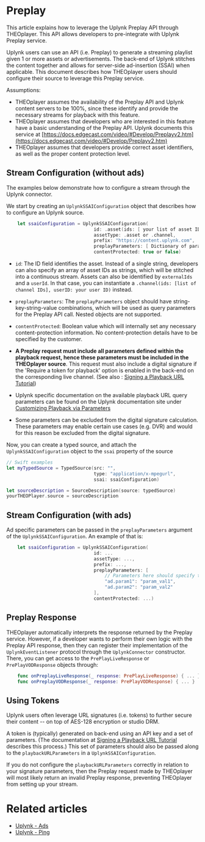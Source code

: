 # Preplay

This article explains how to leverage the Uplynk Preplay API through THEOplayer. This API allows developers to pre-integrate with Uplynk Preplay service.

Uplynk users can use an API (i.e. Preplay) to generate a streaming playlist given 1 or more assets or advertisements. The back-end of Uplynk stitches the content together and allows for server-side ad-insertion (SSAI) when applicable. This document describes how THEOplayer users should configure their source to leverage this Preplay service.

Assumptions:

- THEOplayer assumes the availability of the Preplay API and Uplynk content servers to be 100%, since these identify and provide the necessary streams for playback with this feature.
- THEOplayer assumes that developers who are interested in this feature have a basic understanding of the Preplay API. Uplynk documents this service at [https://docs.edgecast.com/video/#Develop/Preplayv2.htm](https://docs.edgecast.com/video/#Develop/Preplayv2.htm)
- THEOplayer assumes that developers provide correct asset identifiers, as well as the proper content protection level.

## Stream Configuration (without ads)

The examples below demonstrate how to configure a stream through the Uplynk connector.

We start by creating an `UplynkSSAIConfiguration` object that describes how to configure an Uplynk source. 

```swift
    let ssaiConfiguration = UplynkSSAIConfiguration(
                                id: .asset(ids: [ your list of asset IDs]),
                                assetType: .asset or .channel,
                                prefix: "https://content.uplynk.com", 
                                preplayParameters: [ Dictionary of parameters ]
                                contentProtected: true or false)
```

- `id`: The ID field identifies the asset. Instead of a single string, developers can also specify an array of asset IDs as strings, which will be stitched into a continuous stream. Assets can also be identified by `externalIds` and a `userId`. In that case, you can instantiate a `.channel(ids: [list of channel IDs], userID: your user ID)` instead.
 
- `preplayParameters`: The `preplayParameters` object should have string-key-string-value combinations, which will be used as query parameters for the Preplay API call. Nested objects are not supported.

- `contentProtected`: Boolean value which will internally set any necessary content-protection information. No content-protection details have to be specified by the customer.

- **A Preplay request must include all parameters defined within the playback request, hence these parameters must be included in the THEOplayer source**. This request must also include a digital signature if the 'Require a token for playback' option is enabled in the back-end on the corresponding live channel. (See also : [Signing a Playback URL Tutorial](https://docs.uplynk.com/docs/sign-playback-url))
  
- Uplynk specific documentation on the available playback URL query parameters can be found on the Uplynk documentation site under [Customizing Playback via Parameters](https://docs.uplynk.com/docs/customize-playback-via-parameters)
  
- Some parameters can be excluded from the digital signature calculation. These parameters may enable certain use cases (e.g. DVR) and would for this reason be excluded from the digital signature.


Now, you can create a typed source, and attach the `UplynkSSAIConfiguration` object to the `ssai` property of the source
```swift
// Swift examples
let myTypedSource = TypedSource(src: "",
                                type: "application/x-mpegurl",
                                ssai: ssaiConfiguration)

let sourceDescription = SourceDescription(source: typedSource)
yourTHEOPlayer.source = sourceDescription
```

## Stream Configuration (with ads)

Ad specific parameters can be passed in the `preplayParameters` argument of the `UplynkSSAIConfiguration`. An example of that is: 
```swift
    let ssaiConfiguration = UplynkSSAIConfiguration(
                                id: ...
                                assetType: ...,
                                prefix: ..., 
                                preplayParameters: [
                                    // Parameters here should specify the necessary ad parameters for the Preplay API
                                    "ad.param1": "param_val1",
                                    "ad.param2": "param_val2" 
                                ],
                                contentProtected: ...)
```

## Preplay Response

THEOplayer automatically interprets the response returned by the Preplay service. However, if a developer wants to perform their own logic with the Preplay API response, then they can register their implementation of the `UplynkEventListener` protocol through the `UplynkConnector` constructor. There, you can get access to the `PrePlayLiveResponse` or `PrePlayVODResponse` objects through:

```swift
    func onPreplayLiveResponse(_ response: PrePlayLiveResponse) { ... }
    func onPreplayVODResponse(_ response: PrePlayVODResponse) { ... }
```

## Using Tokens

Uplynk users often leverage URL signatures (i.e. tokens) to further secure their content -- on top of AES-128 encryption or studio DRM.

A token is (typically) generated on back-end using an API key and a set of parameters.
(The documentation at [Signing a Playback URL Tutorial](https://docs.uplynk.com/docs/sign-playback-url) describes this process.) This set of parameters should also be passed along to the `playbackURLParameters` in a `UplynkSSAIConfiguration`. 

If you do not configure the `playbackURLParameters` correctly in relation to your signature parameters, then the Preplay request made by THEOplayer will most likely return an invalid Preplay response, preventing THEOplayer from setting up your stream.

# Related articles

- [Uplynk - Ads](./02-ads.md)
- [Uplynk - Ping](./03-ping.md)
